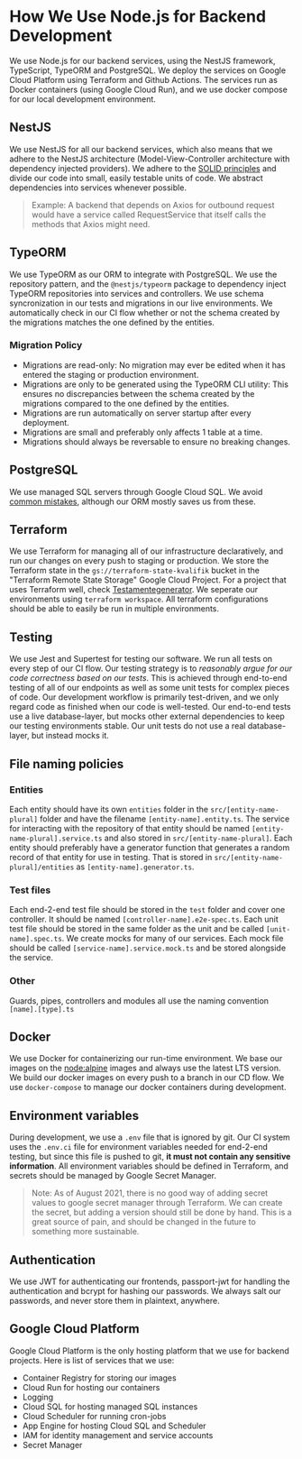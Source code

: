 # How We Use Node.js for Backend Development
We use Node.js for our backend services, using the NestJS framework, TypeScript, TypeORM and PostgreSQL. We deploy the services on Google Cloud Platform using Terraform and Github Actions. The services run as Docker containers (using Google Cloud Run), and we use docker compose for our local development environment.

## NestJS
We use NestJS for all our backend services, which also means that we adhere to the NestJS architecture (Model-View-Controller architecture with dependency injected providers). We adhere to the [SOLID principles](https://en.wikipedia.org/wiki/SOLID) and divide our code into small, easily testable units of code. 
We abstract dependencies into services whenever possible.
> Example: A backend that depends on Axios for outbound request would have a service called RequestService that itself calls the methods that Axios might need.

## TypeORM
We use TypeORM as our ORM to integrate with PostgreSQL. We use the repository pattern, and the `@nestjs/typeorm` package to dependency inject TypeORM repositories into services and controllers. We use schema syncronization in our tests and migrations in our live environments. We automatically check in our CI flow whether or not the schema created by the migrations matches the one defined by the entities.

### Migration Policy
- Migrations are read-only: No migration may ever be edited when it has entered the staging or production environment.
- Migrations are only to be generated using the TypeORM CLI utility: This ensures no discrepancies between the schema created by the migrations compared to the one defined by the entities.
- Migrations are run automatically on server startup after every deployment.
- Migrations are small and preferably only affects 1 table at a time.
- Migrations should always be reversable to ensure no breaking changes.

## PostgreSQL
We use managed SQL servers through Google Cloud SQL. We avoid [common mistakes](https://wiki.postgresql.org/wiki/Don't_Do_This), although our ORM mostly saves us from these.

## Terraform
We use Terraform for managing all of our infrastructure declaratively, and run our changes on every push to staging or production. We store the Terraform state in the `gs://terraform-state-kvalifik` bucket in the "Terraform Remote State Storage" Google Cloud Project. For a project that uses Terraform well, check [Testamentegenerator](https://github.com/Kvalifik/testamentegenerator-backend). We seperate our environments using `terraform workspace`. All terraform configurations should be able to easily be run in multiple environments.

## Testing
We use Jest and Supertest for testing our software. We run all tests on every step of our CI flow. Our testing strategy is to _reasonably argue for our code correctness based on our tests_. This is achieved through end-to-end testing of all of our endpoints as well as some unit tests for complex pieces of code. Our development workflow is primarily test-driven, and we only regard code as finished when our code is well-tested. Our end-to-end tests use a live database-layer, but mocks other external dependencies to keep our testing environments stable. Our unit tests do not use a real database-layer, but instead mocks it. 

## File naming policies
### Entities
Each entity should have its own `entities` folder in the `src/[entity-name-plural]` folder and have the filename `[entity-name].entity.ts`. 
The service for interacting with the repository of that entity should be named `[entity-name-plural].service.ts` and also stored in `src/[entity-name-plural]`.
Each entity should preferably have a generator function that generates a random record of that entity for use in testing. That is stored in `src/[entity-name-plural]/entities` as `[entity-name].generator.ts`.

### Test files
Each end-2-end test file should be stored in the `test` folder and cover one controller. It should be named `[controller-name].e2e-spec.ts`. Each unit test file should be stored in the same folder as the unit and be called `[unit-name].spec.ts`.
We create mocks for many of our services. Each mock file should be called `[service-name].service.mock.ts` and be stored alongside the service.

### Other
Guards, pipes, controllers and modules all use the naming convention `[name].[type].ts`

## Docker
We use Docker for containerizing our run-time environment. We base our images on the [node:alpine](https://hub.docker.com/_/node) images and always use the latest LTS version. We build our docker images on every push to a branch in our CD flow.
We use `docker-compose` to manage our docker containers during development. 

## Environment variables
During development, we use a `.env` file that is ignored by git. Our CI system uses the `.env.ci` file for environment variables needed for end-2-end testing, but since this file is pushed to git, **it must not contain any sensitive information**. All environment variables should be defined in Terraform, and secrets should be managed by Google Secret Manager.
> Note: As of August 2021, there is no good way of adding secret values to google secret manager through Terraform. We can create the secret, but adding a version should still be done by hand. This is a great source of pain, and should be changed in the future to something more sustainable.

## Authentication
We use JWT for authenticating our frontends, passport-jwt for handling the authentication and bcrypt for hashing our passwords. We always salt our passwords, and never store them in plaintext, anywhere.

## Google Cloud Platform
Google Cloud Platform is the only hosting platform that we use for backend projects. Here is list of services that we use:
- Container Registry for storing our images
- Cloud Run for hosting our containers
- Logging
- Cloud SQL for hosting managed SQL instances
- Cloud Scheduler for running cron-jobs
- App Engine for hosting Cloud SQL and Scheduler
- IAM for identity management and service accounts
- Secret Manager
